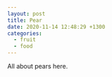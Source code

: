 ```yaml
---
layout: post
title: Pear
date: 2020-11-14 12:48:29 +1300
categories:
  - fruit
  - food
---
```


All about pears here.
